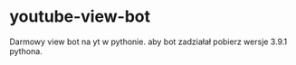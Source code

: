 # youtube-view-bot
Darmowy view bot na yt w pythonie. aby bot zadziałał pobierz wersje 3.9.1 pythona.
